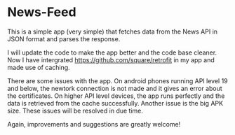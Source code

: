 # News-Feed
This is a simple app (very simple) that fetches data from the News API in JSON format and parses the response.

I will update the code to make the app better and the code base cleaner. Now I have intergrated https://github.com/square/retrofit in my app and made use of caching.

There are some issues with the app. On android phones running API level 19 and below, the newtork connection is not made and it gives an error about the certificates. On higher API level devices, the app runs perfectly and the data is retrieved from the cache successfully. Another issue is the big APK size. These issues will be resolved in due time.

Again, improvements and suggestions are greatly welcome!
